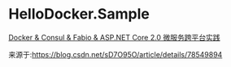 # HelloDocker.Sample
[Docker &amp; Consul &amp; Fabio &amp; ASP.NET Core 2.0 微服务跨平台实践](http://www.cnblogs.com/xishuai/p/ubuntu-docker-consul-fabio-aspnet-core.html)


来源于:https://blog.csdn.net/sD7O95O/article/details/78549894
